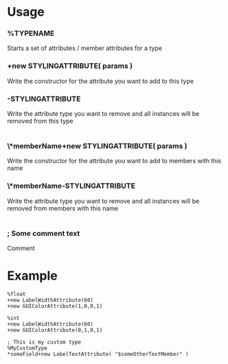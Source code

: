 <h1>Usage</h1>

<h3>%TYPENAME</h3> 
Starts a set of attributes / member attributes for a type<br>

<h3>+new STYLINGATTRIBUTE( params )</h3>
Write the constructor for the attribute you want to add to this type

<h3>-STYLINGATTRIBUTE</h3>
Write the attribute type you want to remove and all instances will be removed from this type<br>

<br>

<h3>\*memberName+new STYLINGATTRIBUTE( params )</h3>
Write the constructor for the attribute you want to add to members with this name

<h3>\*memberName-STYLINGATTRIBUTE</h3>
Write the attribute type you want to remove and all instances will be removed from members with this name<br>
<br>

<h3>; Some comment text</h3>
Comment<br>

<h1>Example</h1>

~~~~
%float
+new LabelWidthAttribute(60)
+new GUIColorAttribute(1,0,0,1)

%int
+new LabelWidthAttribute(60)
+new GUIColorAttribute(0,1,0,1)

; This is my custom type
%MyCustomType
*someField+new LabelTextAttribute( "$someOtherTextMember" )
~~~~